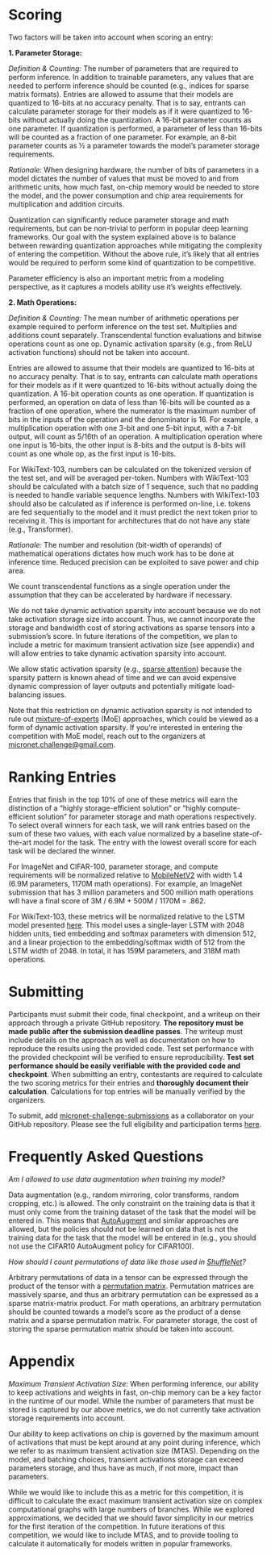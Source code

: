 # Scoring

Two factors will be taken into account when scoring an entry:

__1. Parameter Storage:__

_Definition & Counting:_ The number of parameters that are required to perform inference. In addition to trainable parameters, any values that are needed to perform inference should be counted (e.g., indices for sparse matrix formats). Entries are allowed to assume that their models are quantized to 16-bits at no accuracy penalty. That is to say, entrants can calculate parameter storage for their models as if it were quantized to 16-bits without actually doing the quantization. A 16-bit parameter counts as one parameter. If quantization is performed, a parameter of less than 16-bits will be counted as a fraction of one parameter. For example, an 8-bit parameter counts as ½ a parameter towards the model’s parameter storage requirements.

_Rationale:_ When designing hardware, the number of bits of parameters in a model dictates the number of values that must be moved to and from arithmetic units, how much fast, on-chip memory would be needed to store the model, and the power consumption and chip area requirements for multiplication and addition circuits. 

Quantization can significantly reduce parameter storage and math requirements, but can be non-trivial to perform in popular deep learning frameworks. Our goal with the system explained above is to balance between rewarding quantization approaches while mitigating the complexity of entering the competition. Without the above rule, it’s likely that all entries would be required to perform some kind of quantization to be competitive.

Parameter efficiency is also an important metric from a modeling perspective, as it captures a models ability use it’s weights effectively.

__2. Math Operations:__

_Definition & Counting:_ The mean number of arithmetic operations per example required to perform inference on the test set. Multiplies and additions count separately. Transcendental function evaluations and bitwise operations count as one op. Dynamic activation sparsity (e.g., from ReLU activation functions) should not be taken into account.

Entries are allowed to assume that their models are quantized to 16-bits at no accuracy penalty. That is to say, entrants can calculate math operations for their models as if it were quantized to 16-bits without actually doing the quantization. A 16-bit operation counts as one operation. If quantization is performed, an operation on data of less than 16-bits will be counted as a fraction of one operation, where the numerator is the maximum number of bits in the inputs of the operation and the denominator is 16. For example, a multiplication operation with one 3-bit and one 5-bit input, with a 7-bit output, will count as 5/16th of an operation. A multiplication operation where one input is 16-bits, the other input is 8-bits and the output is 8-bits will count as one whole op, as the first input is 16-bits.

For WikiText-103, numbers can be calculated on the tokenized version of the test set, and will be averaged per-token. Numbers with WikiText-103 should be calculated with a batch size of 1 sequence, such that no padding is needed to handle variable sequence lengths. Numbers with WikiText-103 should also be calculated as if inference is performed on-line, i.e. tokens are fed sequentially to the model and it must predict the next token prior to receiving it. This is important for architectures that do not have any state (e.g., Transformer).

_Rationale:_ The number and resolution (bit-width of operands) of mathematical operations dictates how much work has to be done at inference time. Reduced precision can be exploited to save power and chip area.

We count transcendental functions as a single operation under the assumption that they can be accelerated by hardware if necessary.

We do not take dynamic activation sparsity into account because we do not take activation storage size into account. Thus, we cannot incorporate the storage and bandwidth cost of storing activations as sparse tensors into a submission’s score. In future iterations of the competition, we plan to include a metric for maximum transient activation size (see appendix) and will allow entries to take dynamic activation sparsity into account.

We allow static activation sparsity (e.g., [sparse attention](https://openai.com/blog/sparse-transformer/)) because the sparsity pattern is known ahead of time and we can avoid expensive dynamic compression of layer outputs and potentially mitigate load-balancing issues.

Note that this restriction on dynamic activation sparsity is not intended to rule out [mixture-of-experts](https://arxiv.org/abs/1701.06538) (MoE) approaches, which could be viewed as a form of dynamic activation sparsity. If you’re interested in entering the competition with MoE model, reach out to the organizers at <micronet.challenge@gmail.com>.

# Ranking Entries

Entries that finish in the top 10% of one of these metrics will earn the distinction of a “highly storage-efficient solution” or “highly compute-efficient solution” for parameter storage and math operations respectively. To select overall winners for each task, we will rank entries based on the sum of these two values, with each value normalized by a baseline state-of-the-art model for the task. The entry with the lowest overall score for each task will be declared the winner.

For ImageNet and CIFAR-100, parameter storage, and compute requirements will be normalized relative to [MobileNetV2](https://arxiv.org/pdf/1801.04381.pdf) with width 1.4 (6.9M parameters, 1170M math operations). For example, an ImageNet submission that has 3 million parameters and 500 million math operations will have a final score of 3M / 6.9M + 500M / 1170M = .862.

For WikiText-103, these metrics will be normalized relative to the LSTM model presented [here](https://arxiv.org/pdf/1803.10049.pdf). This model uses a single-layer LSTM with 2048 hidden units, tied embedding and softmax parameters with dimension 512, and a linear projection to the embedding/softmax width of 512 from the LSTM width of 2048. In total, it has 159M parameters, and 318M math operations. 

# Submitting

Participants must submit their code, final checkpoint, and a writeup on their approach through a private GitHub repository. __The repository must be made public after the submission deadline passes__. The writeup must include details on the approach as well as documentation on how to reproduce the results using the provided code. Test set performance with the provided checkpoint will be verified to ensure reproducibility. __Test set performance should be easily verifiable with the provided code and checkpoint__. When submitting an entry, contestants are required to calculate the two scoring metrics for their entries and __thoroughly document their calculation__. Calculations for top entries will be manually verified by the organizers.

To submit, add [micronet-challenge-submissions](https://github.com/micronet-challenge-submissions) as a collaborator on your GitHub repository. Please see the full eligibility and participation terms [here](./micronet_global_terms.pdf).

# Frequently Asked Questions

_Am I allowed to use data augmentation when training my model?_

Data augmentation (e.g., random mirroring, color transforms, random cropping, etc.) is allowed. The only constraint on the training data is that it must only come from the training dataset of the task that the model will be entered in. This means that [AutoAugment](https://arxiv.org/pdf/1805.09501.pdf) and similar approaches are allowed, but the policies should not be learned on data that is not the training data for the task that the model will be entered in (e.g., you should not use the CIFAR10 AutoAugment policy for CIFAR100).

_How should I count permutations of data like those used in [ShuffleNet](https://arxiv.org/pdf/1805.09501.pdf)?_

Arbitrary permutations of data in a tensor can be expressed through the product of the tensor with a [permutation matrix](https://en.wikipedia.org/wiki/Permutation_matrix). Permutation matrices are massively sparse, and thus an arbitrary permutation can be expressed as a sparse matrix-matrix product. For math operations, an arbitrary permutation should be counted towards a model’s score as the product of a dense matrix and a sparse permutation matrix. For parameter storage, the cost of storing the sparse permutation matrix should be taken into account.

# Appendix

_Maximum Transient Activation Size:_ When performing inference, our ability to keep activations and weights in fast, on-chip memory can be a key factor in the runtime of our model. While the number of parameters that must be stored is captured by our above metrics, we do not currently take activation storage requirements into account. 

Our ability to keep activations on chip is governed by the maximum amount of activations that must be kept around at any point during inference, which we refer to as maximum transient activation size (MTAS). Depending on the model, and batching choices, transient activations storage can exceed parameters storage, and thus have as much, if not more, impact than parameters.

While we would like to include this as a metric for this competition, it is difficult to calculate the exact maximum transient activation size on complex computational graphs with large numbers of branches. While we explored approximations, we decided that we should favor simplicity in our metrics for the first iteration of the competition. In future iterations of this competition, we would like to include MTAS, and to provide tooling to calculate it automatically for models written in popular frameworks.
